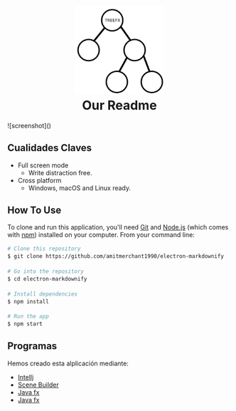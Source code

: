 
<h1 align="center">
  <br>
  <a href="https://github.com/tuesta/treefx"><img src="assets/images/Logo.png" alt="Treefx" height="200"></a>
  <br>
  Our Readme
  <br>
</h1>

<h4 align="center"></h4>
![screenshot]()

## Cualidades Claves


* Full screen mode
  - Write distraction free.
* Cross platform
  - Windows, macOS and Linux ready.

## How To Use

To clone and run this application, you'll need [Git](https://git-scm.com) and [Node.js](https://nodejs.org/en/download/) (which comes with [npm](http://npmjs.com)) installed on your computer. From your command line:

```bash
# Clone this repository
$ git clone https://github.com/amitmerchant1990/electron-markdownify

# Go into the repository
$ cd electron-markdownify

# Install dependencies
$ npm install

# Run the app
$ npm start
```
## Programas

Hemos creado esta alplicación mediante:

- [Intellj](https://www.jetbrains.com/idea/)
- [Scene Builder](https://gluonhq.com/products/scene-builder/)
- [Java fx]()
- [Java fx]()
